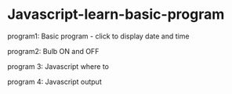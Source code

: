 # Javascript-learn-basic-program
program1: Basic program - click to display date and time 

program2: Bulb ON and OFF

program 3: Javascript where to

program 4: Javascript output
